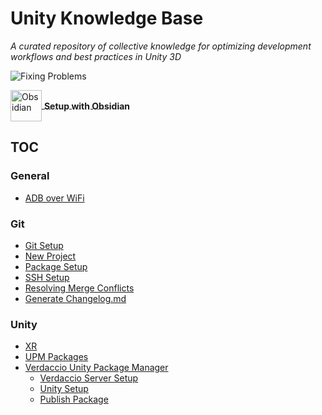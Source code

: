 # Unity Knowledge Base #
*A curated repository of collective knowledge for optimizing development workflows and best practices in Unity 3D*

![Fixing Problems](./_res/Comics/fixingProblems.png)


<a href="https://youtu.be/DJUPeTDkOwE" style="vertical-align: middle;">
    <img src="./_res/obsidian.png" alt="Obsidian" width="50" height="50" style="vertical-align: middle;">
<strong><span style="vertical-align: middle; ">Setup with Obsidian</span></strong>
</a>
<br>




## TOC
### General
- [ADB over WiFi](/Oculus/ADB.md)

### Git
- [Git Setup](/Git/Repo%20Setup.md)
- [New Project](/Git/New%20Project.md)
- [Package Setup](/Git/Package%20Setup.md.md)
- [SSH Setup](/Git/SSH%20Setup.md)
- [Resolving Merge Conflicts](/Git/Merge%20Conflicts.md)
- [Generate Changelog.md](/Git/Change%20logs.md)

### Unity
- [XR](/Unity/Unity%20XR.md)
- [UPM Packages](/Unity/OpenUPMSetup.md)
- [Verdaccio Unity Package Manager](/Verdaccio/Unity%20Package%20Manager%20Verdaccio.md)
  - [Verdaccio Server Setup](/Verdaccio/Verdaccio%20Setup.md)
  - [Unity Setup](/Verdaccio/Unity%20Setup.md)
  - [Publish Package](/Verdaccio/Publish%20Package.md)
